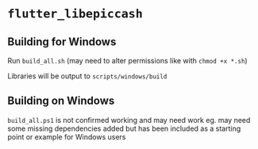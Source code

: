 # `flutter_libepiccash`
## Building for Windows
Run `build_all.sh` (may need to alter permissions like with `chmod +x *.sh`)

Libraries will be output to `scripts/windows/build`

## Building on Windows
`build_all.ps1` is not confirmed working and may need work eg. may need some missing dependencies added but has been included as a starting point or example for Windows users
